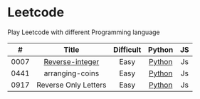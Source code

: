 # Leetcode
Play Leetcode with different Programming language

|**#**|**Title**|**Difficult**|**Python**|**JS**|
|:---:|:-------:|:-----------:|:--------:|:----:|
|0007|[Reverse-integer](https://leetcode-cn.com/problems/reverse-integer/)|Easy|[Python](https://github.com/wwyihao/leetcode/blob/master/src/arranging-coins/arranging-coins.py)|Js |
|0441|arranging-coins|Easy|[Python](https://github.com/wwyihao/leetcode/blob/master/src/arranging-coins/arranging-coins.py)|Js |
|0917|Reverse Only Letters|Easy|[Python](https://github.com/wwyihao/leetcode/blob/master/src/reverse-only-letters/reverse-only-letters.py)|Js |


